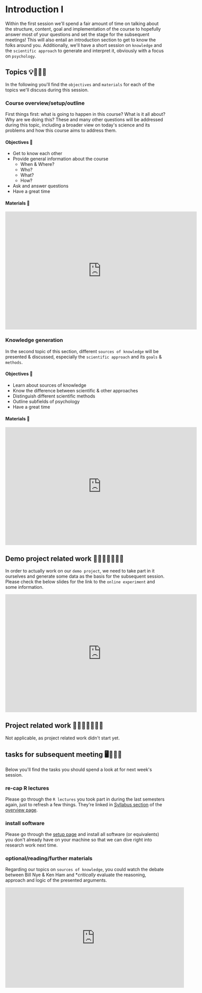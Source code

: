 # Introduction I

Within the first session we'll spend a fair amount of time on talking about the structure, content, goal and implementation of the course to hopefully answer most of your questions and set the stage for the subsequent meetings! This will also entail an introduction section to get to know the folks around you. Additionally, we'll have a short session on `knowledge` and the `scientific approach` to generate and interpret it, obviously with a focus on `psychology`.  

## Topics 💡👨🏻‍🏫 

In the following you'll find the `objectives` and `materials` for each of the topics we'll discuss during this session.

### Course overview/setup/outline

First things first: what is going to happen in this course? What is it all about? Why are we doing this? These and many other questions will be addressed during this topic, including a broader view on today's science and its problems and how this course aims to address them.

#### Objectives 📍
- Get to know each other
- Provide general information about the course
    - When & Where?
    - Who?
    - What?
    - How?
- Ask and answer questions
- Have a great time
#### Materials 📓

<iframe src="https://docs.google.com/presentation/d/e/2PACX-1vTe3kgkblYCpRaqrKNUCUQT8NBcqHO-fouOdZ7pv0N0vbDO4SZdW_xNnfJl0lNaduULMc0jyhVu8nu9/embed?start=false&loop=false&delayms=3000" frameborder="0" width="600" height="370" allowfullscreen="true" mozallowfullscreen="true" webkitallowfullscreen="true"></iframe>

### Knowledge generation 

In the second topic of this section, different `sources of knowledge` will be presented & discussed, especially the `scientific approach` and its `goals` & `methods`. 

#### Objectives 📍

- Learn about sources of knowledge
- Know the difference between scientific & other approaches
- Distinguish different scientific methods
- Outline subfields of psychology
- Have a great time

#### Materials 📓

<iframe src="https://docs.google.com/presentation/d/e/2PACX-1vQpwHkmWpKgKWA5_qt0PX3GbmVUAqNCLLWENGmifAzhoPvEliNI1UyUWiAg-KtxQSphwiplib0fUD8z/embed?start=false&loop=false&delayms=3000" frameborder="0" width="600" height="370" allowfullscreen="true" mozallowfullscreen="true" webkitallowfullscreen="true"></iframe>

## Demo project related work 🥼🧑🏽‍💻🧑🏾‍💻  

In order to actually work on our `demo project`, we need to take part in it ourselves and generate some data as the basis for the subsequent session. Please check the below slides for the link to the `online experiment` and some information.

<iframe src="https://docs.google.com/presentation/d/e/2PACX-1vRqXXLM5ajSoO-WhUcHSRqk_LBoLxD9LVq2TT2rW0ACtWGTDzFDDpkLkfuXCkM7XrrIRKAaU8t2Hj8l/embed?start=false&loop=false&delayms=3000" frameborder="0" width="600" height="370" allowfullscreen="true" mozallowfullscreen="true" webkitallowfullscreen="true"></iframe>

## Project related work 🥼🧑🏿‍🔬👩🏻‍🔬

Not applicable, as project related work didn't start yet.

## tasks for subsequent meeting 🖥️✍🏽📖

Below you'll find the tasks you should spend a look at for next week's session.    

### re-cap R lectures

Please go through the `R lectures` you took part in during the last semesters again, just to
refresh a few things. They're linked in [Syllabus section](https://peerherholz.github.io/EXPRA_Winter2021/overview.html#syllabus-and-text) of the [overview page](https://peerherholz.github.io/EXPRA_Winter2021/overview.html). 

### install software

Please go through the [setup page](https://peerherholz.github.io/EXPRA_Winter2021/setup.html) and install all software (or equivalents) you don't already have on your machine so that we can dive right into research work next time.

### optional/reading/further materials

Regarding our topics on `sources of knowledge`, you could watch the debate between Bill Nye & Ken Ham and **critically* evaluate the reasoning, approach and logic of the presented arguments.

<iframe width="560" height="315" src="https://www.youtube.com/embed/z6kgvhG3AkI" title="YouTube video player" frameborder="0" allow="accelerometer; autoplay; clipboard-write; encrypted-media; gyroscope; picture-in-picture" allowfullscreen></iframe>